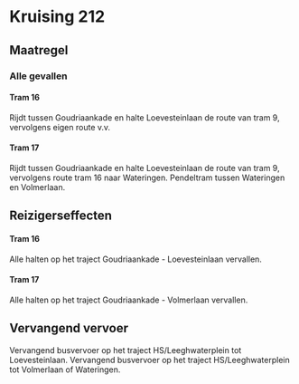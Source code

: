 # Kruising 212
## Maatregel
### Alle gevallen

#### Tram 16
Rijdt tussen Goudriaankade en halte Loevesteinlaan de route van tram 9, vervolgens eigen route v.v.

#### Tram 17
Rijdt tussen Goudriaankade en halte Loevesteinlaan de route van tram 9, vervolgens route tram 16 naar Wateringen.
Pendeltram tussen Wateringen en Volmerlaan.

## Reizigerseffecten

#### Tram 16
Alle halten op het traject Goudriaankade - Loevesteinlaan vervallen.

#### Tram 17
Alle halten op het traject Goudriaankade - Volmerlaan vervallen.

## Vervangend vervoer
Vervangend busvervoer op het traject HS/Leeghwaterplein tot Loevesteinlaan.
Vervangend busvervoer op het traject HS/Leeghwaterplein tot Volmerlaan of Wateringen.
